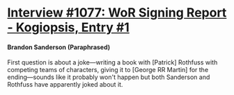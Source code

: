 # [Interview #1077: WoR Signing Report - Kogiopsis, Entry #1](https://www.theoryland.com/intvmain.php?i=1077#1)

#### Brandon Sanderson (Paraphrased)

First question is about a joke—writing a book with [Patrick] Rothfuss with competing teams of characters, giving it to [George RR Martin] for the ending—sounds like it probably won't happen but both Sanderson and Rothfuss have apparently joked about it.

